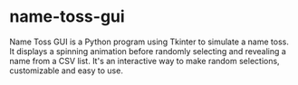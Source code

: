 # name-toss-gui
Name Toss GUI is a Python program using Tkinter to simulate a name toss. It displays a spinning animation before randomly selecting and revealing a name from a CSV list. It's an interactive way to make random selections, customizable and easy to use.

